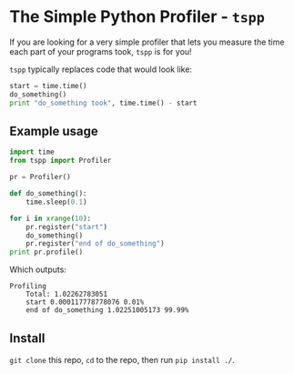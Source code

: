 # The Simple Python Profiler - `tspp`

If you are looking for a very simple profiler that lets you measure the time each part of your programs took, `tspp` is for you!

`tspp` typically replaces code that would look like:

```python
start = time.time()
do_something()
print "do_something took", time.time() - start
```

## Example usage
```python
import time
from tspp import Profiler

pr = Profiler()

def do_something():
    time.sleep(0.1)

for i in xrange(10):
    pr.register("start")
    do_something()
    pr.register("end of do_something")
print pr.profile()
```

Which outputs:
```
Profiling
	Total: 1.02262783051
	start 0.000117778778076 0.01%
	end of do_something 1.02251005173 99.99%
```

## Install
`git clone` this repo, `cd` to the repo, then run `pip install ./`.
